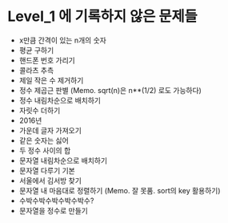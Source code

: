 # Level_1 에 기록하지 않은 문제들
* x만큼 간격이 있는 n개의 숫자
* 평균 구하기
* 핸드폰 번호 가리기
* 콜라츠 추측
* 제일 작은 수 제거하기
* 정수 제곱근 판별 (Memo. sqrt(n)은 n**(1/2) 로도 가능하다)
* 정수 내림차순으로 배치하기
* 자릿수 더하기
* 2016년
* 가운데 글자 가져오기
* 같은 숫자는 싫어
* 두 정수 사이의 합
* 문자열 내림차순으로 배치하기
* 문자열 다루기 기본
* 서울에서 김서방 찾기
* 문자열 내 마음대로 정렬하기 (Memo. 잘 못품. sort의 key 활용하기)
* 수박수박수박수박수박수?
* 문자열을 정수로 만들기